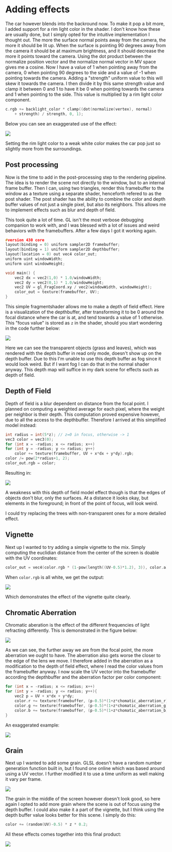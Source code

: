 # Adding effects

The car however blends into the backround now. To make it pop a bit more, I added support for a rim light color in the shader.
I don't know how these are usually done, but I simply opted for the intuitive implementation I thought out.
The more the surface normal points away from the camera, the more it should be lit up. When the surface is pointing 90 degrees away from the camera it should be at maximum brightness, and it should decrease the more it points toward the camera. Using the dot product between the normalize position vector and the normalize normal vector in MV space gives me a cosine. Now I have a value of 1 when pointing away from the camera, 0 when pointing 90 degrees to the side and a value of -1 when pointing towards the camera. Adding a "strength" uniform value to this will skew it towards the camera. I then divide it by this same strength value and clamp it between 0 and 1 to have it be 0 when pointing towards the camera and 1 when pointing to the side. This value is multiplied by a rim light color component.

```c++
c.rgb += backlight_color * clamp((dot(normalize(vertex), normal)
	+ strength) / strength, 0, 1);
``` 

Below you can see an exaggerated use of the effect:

![](images/19-rim-lights.png)

Setting the rim light color to a weak white color makes the car pop just so slightly more from the surroundings.

## Post processing

Now is the time to add in the post-processing step to the rendering pipeline.
The idea is to render the scene not directly to the window, but to an internal frame buffer. Then I can, using two triangles, render this framebuffer to the window as a texture using a separate shader, henceforth refered to as the post shader. The post shader has the ability to combine the color and depth buffer values of not just a single pixel, but also its neighbors. This allows me to implement effects such as blur and depth of field.

This took  quite a lot of time. GL isn't the most verbose debugging companion to work with, and I was blessed with a lot of issues and weird behaviors with the framebuffers. After a few days I got it working again.

```c++
#version 430 core
layout(binding = 0) uniform sampler2D framebuffer;
layout(binding = 1) uniform sampler2D depthbuffer;
layout(location = 0) out vec4 color_out;
uniform uint windowWidth;
uniform uint windowHeight;

void main() {
    vec2 dx = vec2(1,0) * 1.0/windowWidth;
    vec2 dy = vec2(0,1) * 1.0/windowHeight;
	vec2 UV = gl_FragCoord.xy / vec2(windowWidth, windowHeight);
    color_out = texture(framebuffer, UV);
}
```

This simple fragmentshader allows me to make a depth of field effect. Here is a visualization of the depthbuffer, after transforming it to be 0 around the focal distance where the car is at, and tend towards a value of 1 otherwise. This "focus value" is stored as `z` in the shader, should you start wondering in the code further below:

![](images/20-depth-map.png)

Here we can see the transparent objects (grass and leaves), which was rendered with the depth buffer in read only mode, doesn't show up on the depth buffer. Due to this I'm unable to use this depth buffer as fog since it would look weird. But if I want fog I can do that in the normal shader anyway. This depth map will suffice in my dark scene for effects such as depth of field.

## Depth of Field

Depth of field is a blur dependent on distance from the focal point. I planned on computing a weighted average for each pixel, where the weight per neighbor is their depth. This computation proved expensive however, due to all the access to the depthbuffer. Therefore I arrived at this simplified model instead:

```c++
int radius = int(5*z); // z=0 in focus, otherwise -> 1
vec3 color = vec3(0);
for (int x = -radius; x <= radius; x++)
for (int y = -radius; y <= radius; y++)
	color += texture(framebuffer, UV + x*dx + y*dy).rgb;
color /= pow(2*radius+1, 2);
color_out.rgb = color;
```

Resulting in:

![](images/21-depth-of-field.png)

A weakness with this depth of field model effect though is that the edges of objects don't blur, only the surfaces. At a distance it looks okay, but elements in the foreground; in front of the point of focus, will look weird.

I could try replacing the trees with non-transparent ones for a more detailed effect.

## Vignette

Next up I wanted to try adding a simple vignette to the mix. Simply computing the euclidian distance from the center of the screen is doable with the UV coordinates:

```c++
color_out = vec4(color.rgb * (1-pow(length((UV-0.5)*1.2), 3)), color.a);
```

When `color.rgb` is all white, we get the output:

![](images/22-vingette.png)

Which demonstrates the effect of the vignette quite clearly.

## Chromatic Aberration

Chromatic aberation is the effect of the different frequencies of light refracting differently. This is demonstrated in the figure below:

![](images/23.5-what-is.jpg)

As we can see, the further away we are from the focal point, the more aberration we ought to have. The aberration also gets worse the closer to the edge of the lens we move. I therefore added in the aberration as a modification to the depth of field effect, where I read the color values from the framebuffer anyway. I now scale the UV vector into the framebuffer according the depthbuffer and the aberration factor per color component:

```c++
for (int x = -radius; x <= radius; x++)
for (int y = -radius; y <= radius; y++){
	vec2 p = UV + x*dx + y*dy;
	color.r += texture(framebuffer, (p-0.5)*(1+z*chomatic_aberration_r) + 0.5).r;
	color.g += texture(framebuffer, (p-0.5)*(1+z*chomatic_aberration_g) + 0.5).g;
	color.b += texture(framebuffer, (p-0.5)*(1+z*chomatic_aberration_b) + 0.5).b;
}
```

An exaggerated example:

![](images/23-chromatic-aberration.png)

## Grain

Next up I wanted to add some grain. GLSL doesn't have a random number generation function built in, but I found one online which was based around using a UV vector. I further modified it to use a time uniform as well making it vary per frame.

![](images/24-noise.png)

The grain in the middle of the screen however doesn't look good, so here again I opted to add more grain where the scene is out of focus using the depth buffer. I could also make it a part of the vignette, but I think using the depth buffer value looks better for this scene. I simply do this:

```c++
color += (random(UV)-0.5) * z * 0.2;
```

All these effects comes together into this final product:

![](images/25-all-effects.png)
